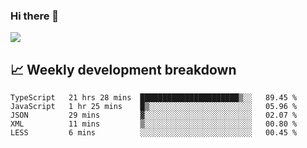 ### Hi there 👋
<img align="center" src="https://github-readme-stats.vercel.app/api?username=Tumao727&show_icons=true&hide_title=true&theme=dracula" />


## 📈 Weekly development breakdown
<!--START_SECTION:waka-->
```text
TypeScript   21 hrs 28 mins  ██████████████████████▒░░   89.45 % 
JavaScript   1 hr 25 mins    █▒░░░░░░░░░░░░░░░░░░░░░░░   05.96 % 
JSON         29 mins         ▓░░░░░░░░░░░░░░░░░░░░░░░░   02.07 % 
XML          11 mins         ▒░░░░░░░░░░░░░░░░░░░░░░░░   00.80 % 
LESS         6 mins          ░░░░░░░░░░░░░░░░░░░░░░░░░   00.45 % 
```
<!--END_SECTION:waka-->